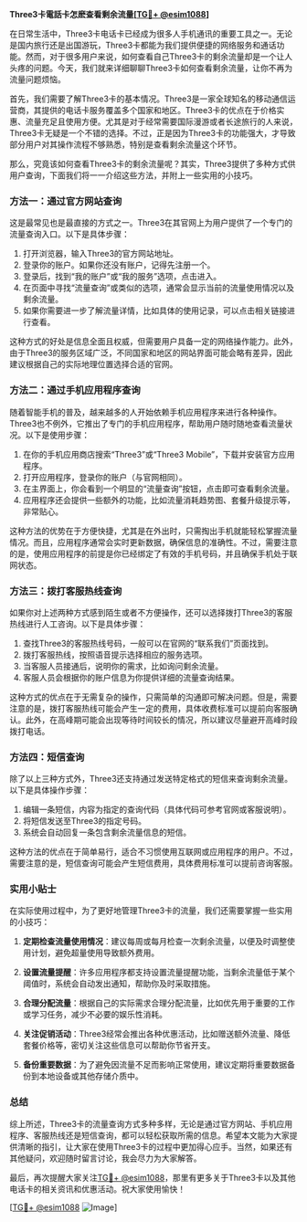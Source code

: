 **Three3卡電話卡怎麽查看剩余流量[[TG💪+ @esim1088](https://t.me/s/esim1088)]**

在日常生活中，Three3卡电话卡已经成为很多人手机通讯的重要工具之一。无论是国内旅行还是出国游玩，Three3卡都能为我们提供便捷的网络服务和通话功能。然而，对于很多用户来说，如何查看自己Three3卡的剩余流量却是一个让人头疼的问题。今天，我们就来详细聊聊Three3卡如何查看剩余流量，让你不再为流量问题烦恼。

首先，我们需要了解Three3卡的基本情况。Three3是一家全球知名的移动通信运营商，其提供的电话卡服务覆盖多个国家和地区。Three3卡的优点在于价格实惠、流量充足且使用方便。尤其是对于经常需要国际漫游或者长途旅行的人来说，Three3卡无疑是一个不错的选择。不过，正是因为Three3卡的功能强大，才导致部分用户对其操作流程不够熟悉，特别是查看剩余流量这个环节。

那么，究竟该如何查看Three3卡的剩余流量呢？其实，Three3提供了多种方式供用户查询，下面我们将一一介绍这些方法，并附上一些实用的小技巧。

### 方法一：通过官方网站查询

这是最常见也是最直接的方式之一。Three3在其官网上为用户提供了一个专门的流量查询入口。以下是具体步骤：

1. 打开浏览器，输入Three3的官方网站地址。
2. 登录你的账户。如果你还没有账户，记得先注册一个。
3. 登录后，找到“我的账户”或“我的服务”选项，点击进入。
4. 在页面中寻找“流量查询”或类似的选项，通常会显示当前的流量使用情况以及剩余流量。
5. 如果你需要进一步了解流量详情，比如具体的使用记录，可以点击相关链接进行查看。

这种方式的好处是信息全面且权威，但需要用户具备一定的网络操作能力。此外，由于Three3的服务区域广泛，不同国家和地区的网站界面可能会略有差异，因此建议根据自己的实际地理位置选择合适的官网。

### 方法二：通过手机应用程序查询

随着智能手机的普及，越来越多的人开始依赖手机应用程序来进行各种操作。Three3也不例外，它推出了专门的手机应用程序，帮助用户随时随地查看流量状况。以下是使用步骤：

1. 在你的手机应用商店搜索“Three3”或“Three3 Mobile”，下载并安装官方应用程序。
2. 打开应用程序，登录你的账户（与官网相同）。
3. 在主界面上，你会看到一个明显的“流量查询”按钮，点击即可查看剩余流量。
4. 应用程序还会提供一些额外的功能，比如流量消耗趋势图、套餐升级提示等，非常贴心。

这种方法的优势在于方便快捷，尤其是在外出时，只需掏出手机就能轻松掌握流量情况。而且，应用程序通常会实时更新数据，确保信息的准确性。不过，需要注意的是，使用应用程序的前提是你已经绑定了有效的手机号码，并且确保手机处于联网状态。

### 方法三：拨打客服热线查询

如果你对上述两种方式感到陌生或者不方便操作，还可以选择拨打Three3的客服热线进行人工咨询。以下是具体步骤：

1. 查找Three3的客服热线号码，一般可以在官网的“联系我们”页面找到。
2. 拨打客服热线，按照语音提示选择相应的服务选项。
3. 当客服人员接通后，说明你的需求，比如询问剩余流量。
4. 客服人员会根据你的账户信息为你提供详细的流量查询结果。

这种方式的优点在于无需复杂的操作，只需简单的沟通即可解决问题。但是，需要注意的是，拨打客服热线可能会产生一定的费用，具体收费标准可以提前向客服确认。此外，在高峰期可能会出现等待时间较长的情况，所以建议尽量避开高峰时段拨打电话。

### 方法四：短信查询

除了以上三种方式外，Three3还支持通过发送特定格式的短信来查询剩余流量。以下是具体操作步骤：

1. 编辑一条短信，内容为指定的查询代码（具体代码可参考官网或客服说明）。
2. 将短信发送至Three3的指定号码。
3. 系统会自动回复一条包含剩余流量信息的短信。

这种方法的优点在于简单易行，适合不习惯使用互联网或应用程序的用户。不过，需要注意的是，短信查询可能会产生短信费用，具体费用标准可以提前咨询客服。

### 实用小贴士

在实际使用过程中，为了更好地管理Three3卡的流量，我们还需要掌握一些实用的小技巧：

1. **定期检查流量使用情况**：建议每周或每月检查一次剩余流量，以便及时调整使用计划，避免超量使用导致额外费用。
   
2. **设置流量提醒**：许多应用程序都支持设置流量提醒功能，当剩余流量低于某个阈值时，系统会自动发出通知，帮助你及时采取措施。

3. **合理分配流量**：根据自己的实际需求合理分配流量，比如优先用于重要的工作或学习任务，减少不必要的娱乐性消耗。

4. **关注促销活动**：Three3经常会推出各种优惠活动，比如赠送额外流量、降低套餐价格等，密切关注这些信息可以帮助你节省开支。

5. **备份重要数据**：为了避免因流量不足而影响正常使用，建议定期将重要数据备份到本地设备或其他存储介质中。

### 总结

综上所述，Three3卡的流量查询方式多种多样，无论是通过官方网站、手机应用程序、客服热线还是短信查询，都可以轻松获取所需的信息。希望本文能为大家提供清晰的指引，让大家在使用Three3卡的过程中更加得心应手。当然，如果还有其他疑问，欢迎随时留言讨论，我会尽力为大家解答。

最后，再次提醒大家关注[TG💪+ @esim1088](https://t.me/s/esim1088)，那里有更多关于Three3卡以及其他电话卡的相关资讯和优惠活动。祝大家使用愉快！

[[TG💪+ @esim1088](https://t.me/s/esim1088) ![Image](https://i.postimg.cc/4NQfJmqS/Snipaste-2025-05-13-00-14-12.png)]